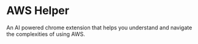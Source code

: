 # AWS Helper
An AI powered chrome extension that helps you understand and navigate the complexities of using AWS.
